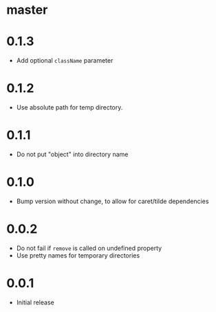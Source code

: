 # master

# 0.1.3

* Add optional `className` parameter

# 0.1.2

* Use absolute path for temp directory.

# 0.1.1

* Do not put "object" into directory name

# 0.1.0

* Bump version without change, to allow for caret/tilde dependencies

# 0.0.2

* Do not fail if `remove` is called on undefined property
* Use pretty names for temporary directories

# 0.0.1

* Initial release
